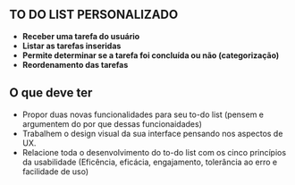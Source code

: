 ##  TO DO LIST PERSONALIZADO

- **Receber uma tarefa do usuário**
- **Listar as tarefas inseridas**
- **Permite determinar se a tarefa foi concluída ou não (categorização)**
- **Reordenamento das tarefas**

## O que deve ter 

- Propor duas novas funcionalidades para seu to-do list (pensem e argumentem do por que dessas funcionaidades)
- Trabalhem o design visual da sua interface pensando nos aspectos de UX.
- Relacione toda o desenvolvimento do to-do list com os cinco princípios da usabilidade (Eficência, eficácia, engajamento, tolerância ao erro e facilidade de uso)

